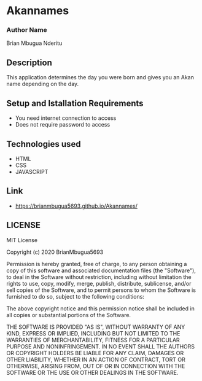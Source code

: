 # Akannames
### Author Name
Brian Mbugua Nderitu
## Description
This application determines the day you were born and gives you an Akan name depending on the day.
## Setup and Istallation Requirements
* You need internet connection to access 
* Does not  require password to access
## Technologies used
* HTML
* CSS 
* JAVASCRIPT
## Link
* https://brianmbugua5693.github.io/Akannames/
## LICENSE
MIT License

Copyright (c) 2020 BrianMbugua5693

Permission is hereby granted, free of charge, to any person obtaining a copy of this software and associated documentation files (the "Software"), to deal in the Software without restriction, including without limitation the rights to use, copy, modify, merge, publish, distribute, sublicense, and/or sell copies of the Software, and to permit persons to whom the Software is furnished to do so, subject to the following conditions:

The above copyright notice and this permission notice shall be included in all copies or substantial portions of the Software.

THE SOFTWARE IS PROVIDED "AS IS", WITHOUT WARRANTY OF ANY KIND, EXPRESS OR IMPLIED, INCLUDING BUT NOT LIMITED TO THE WARRANTIES OF MERCHANTABILITY, FITNESS FOR A PARTICULAR PURPOSE AND NONINFRINGEMENT. IN NO EVENT SHALL THE AUTHORS OR COPYRIGHT HOLDERS BE LIABLE FOR ANY CLAIM, DAMAGES OR OTHER LIABILITY, WHETHER IN AN ACTION OF CONTRACT, TORT OR OTHERWISE, ARISING FROM, OUT OF OR IN CONNECTION WITH THE SOFTWARE OR THE USE OR OTHER DEALINGS IN THE SOFTWARE.